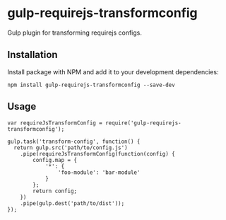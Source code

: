 # gulp-requirejs-transformconfig

Gulp plugin for transforming requirejs configs.
 
## Installation

Install package with NPM and add it to your development dependencies:

`npm install gulp-requirejs-transformconfig --save-dev`

## Usage

```
var requireJsTransformConfig = require('gulp-requirejs-transformconfig');

gulp.task('transform-config', function() {
  return gulp.src('path/to/config.js')
    .pipe(requireJsTransformConfig(function(config) {
        config.map = {
            '*': {
                'foo-module': 'bar-module'
            }
        };
        return config;
    })
    .pipe(gulp.dest('path/to/dist'));
});
```


